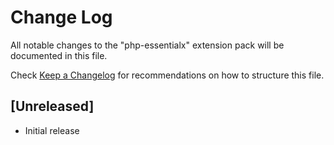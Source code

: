 # Change Log

All notable changes to the "php-essentialx" extension pack will be documented in this file.

Check [Keep a Changelog](http://keepachangelog.com/) for recommendations on how to structure this file.

## [Unreleased]

- Initial release
